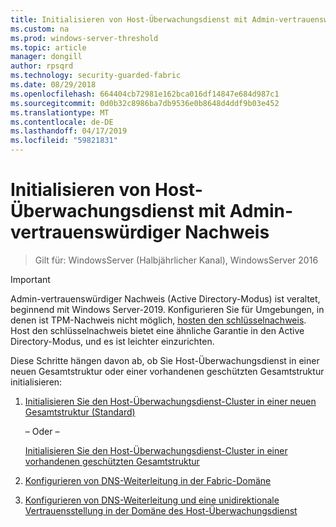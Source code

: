 ```yaml
---
title: Initialisieren von Host-Überwachungsdienst mit Admin-vertrauenswürdiger Nachweis
ms.custom: na
ms.prod: windows-server-threshold
ms.topic: article
manager: dongill
author: rpsqrd
ms.technology: security-guarded-fabric
ms.date: 08/29/2018
ms.openlocfilehash: 664404cb72981e162bca016df14847e684d987c1
ms.sourcegitcommit: 0d0b32c8986ba7db9536e0b8648d4ddf9b03e452
ms.translationtype: MT
ms.contentlocale: de-DE
ms.lasthandoff: 04/17/2019
ms.locfileid: "59821831"
---
```

# <a name="initialize-hgs-using-admin-trusted-attestation"></a>Initialisieren von Host-Überwachungsdienst mit Admin-vertrauenswürdiger Nachweis

>Gilt für: WindowsServer (Halbjährlicher Kanal), WindowsServer 2016

>[!IMPORTANT]
>Admin-vertrauenswürdiger Nachweis (Active Directory-Modus) ist veraltet, beginnend mit Windows Server-2019. Konfigurieren Sie für Umgebungen, in denen ist TPM-Nachweis nicht möglich, [hosten den schlüsselnachweis](guarded-fabric-initialize-hgs-key-mode.md). Host den schlüsselnachweis bietet eine ähnliche Garantie in den Active Directory-Modus, und es ist leichter einzurichten. 


Diese Schritte hängen davon ab, ob Sie Host-Überwachungsdienst in einer neuen Gesamtstruktur oder einer vorhandenen geschützten Gesamtstruktur initialisieren:

1. [Initialisieren Sie den Host-Überwachungsdienst-Cluster in einer neuen Gesamtstruktur (Standard)](guarded-fabric-initialize-hgs-ad-mode-default.md)

   – Oder –

   [Initialisieren Sie den Host-Überwachungsdienst-Cluster in einer vorhandenen geschützten Gesamtstruktur](guarded-fabric-initialize-hgs-ad-mode-bastion.md)

2. [Konfigurieren von DNS-Weiterleitung in der Fabric-Domäne](guarded-fabric-configuring-fabric-dns.md)

3. [Konfigurieren von DNS-Weiterleitung und eine unidirektionale Vertrauensstellung in der Domäne des Host-Überwachungsdienst](guarded-fabric-configure-dns-forwarding-and-trust.md)



